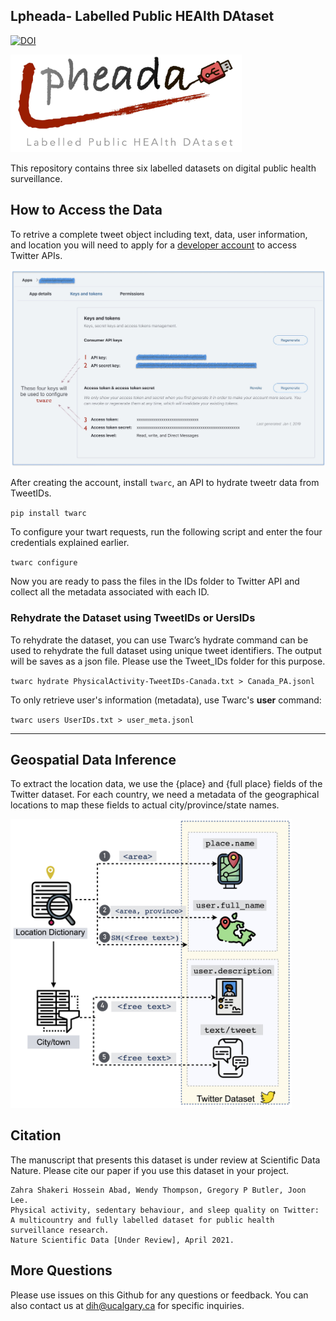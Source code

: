 ## Lpheada- Labelled Public HEAlth DAtaset
[![DOI](https://zenodo.org/badge/354686567.svg)](https://zenodo.org/badge/latestdoi/354686567)


<img src="/Images/lpheada.jpg" width="370">
 
This repository contains three six labelled datasets on digital public health surveillance. 



## How to Access the Data

To retrive a complete tweet object including text, data, user information, and location you will need to apply for a [developer account](https://developer.twitter.com/en/solutions/academic-research) to access Twitter APIs.


<img src="/Images/twarc.jpg" width="700">

After creating the account, install `twarc`, an API to hydrate tweetr data from TweetIDs. 

`pip install twarc`

To configure your twart requests, run the following script and enter the four credentials explained earlier.

`twarc configure`

Now you are ready to pass the files in the IDs folder to Twitter API and collect all the metadata associated with each ID.

### Rehydrate the Dataset using TweetIDs or UersIDs

To rehydrate the dataset, you can use Twarc’s hydrate command can be used to rehydrate the full dataset using unique tweet identifiers. The output will be saves as a json file. Please use the Tweet_IDs folder for this purpose.  

`twarc hydrate PhysicalActivity-TweetIDs-Canada.txt > Canada_PA.jsonl`

 To only retrieve user's information (metadata), use Twarc's **user** command:
 
 `twarc users UserIDs.txt > user_meta.jsonl`

------------------------------------------------------------------


## Geospatial Data Inference
To extract the location data, we use the {place} and {full place} fields of the Twitter dataset. For each country, we need a metadata of the geographical locations to map these fields to actual city/province/state names.

<img src="/Images/LocationProcess.jpg" width="450">

## Citation

The manuscript that presents this dataset is under review at Scientific Data Nature. Please cite our paper if you use this dataset in your project.

``` 
Zahra Shakeri Hossein Abad, Wendy Thompson, Gregory P Butler, Joon Lee. 
Physical activity, sedentary behaviour, and sleep quality on Twitter:
A multicountry and fully labelled dataset for public health surveillance research.
Nature Scientific Data [Under Review], April 2021.
```

## More Questions

Please use issues on this Github for any questions or feedback. You can also contact us at dih@ucalgary.ca for specific inquiries.  
